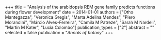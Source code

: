 +++
title = "Analysis of the arabidopsis REM gene family predicts functions during flower development"
date = 2014-01-01
authors = ["Otho Mantegazza", "Veronica Gregis", "Marta Adelina Mendes", "Piero Morandini", "Márcio Alves-Ferreira", "Camila M Patreze", "Sarah M Nardeli", "Martin M Kater", "Lucia Colombo"]
publication_types = ["2"]
abstract = ""
selected = false
publication = "*Annals of botany*"
+++

